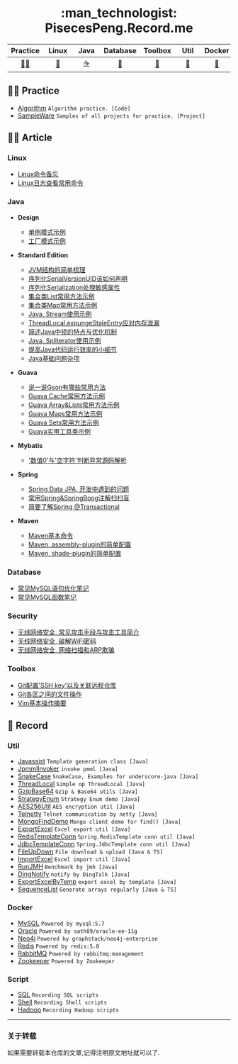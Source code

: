 <h1 align="center"> :man_technologist: PisecesPeng.Record.me </h1>

<div align="center">

| Practice | &nbsp;Linux&nbsp; | &nbsp;Java&nbsp; | Database | Toolbox | &nbsp;&nbsp;Util&nbsp;&nbsp; | Docker | Script |
| :---: | :---: | :---: | :---: | :---: | :---: | :---: | :---: |
| [:mountain_biking_man:](#mountain_biking_man-practice) | [:penguin:](#linux) | [:coffee:](#java) | [:open_file_folder:](#database) | [:nut_and_bolt:](#toolbox) | [:bookmark:](#util) | [:whale:](#docker) | [:page_with_curl:](#script) |

</div>

## :mountain_biking_man: Practice

- [Algorithm](https://github.com/PisecesPeng/PisecesPeng.record.me/issues?q=is%3Aissue+is%3Aclosed) ```Algorithm practice. [Code] ```
- [SampleWare](https://github.com/PisecesPeng/SampleWare) ``` Samples of all projects for practice. [Project] ```

## :man_artist: Article

### Linux

- [Linux命令备忘](https://github.com/PisecesPeng/PisecesPeng.record.me/blob/master/Linux/Linux%E5%91%BD%E4%BB%A4%E5%A4%87%E5%BF%98.md)
- [Linux日志查看常用命令](https://github.com/PisecesPeng/PisecesPeng.record.me/blob/master/Linux/Linux%E6%97%A5%E5%BF%97%E6%9F%A5%E7%9C%8B%E5%B8%B8%E7%94%A8%E5%91%BD%E4%BB%A4.md)

### Java

* **Design**
  
  - [单例模式示例](https://github.com/PisecesPeng/PisecesPeng.record.me/blob/master/Java/Design/%E5%8D%95%E4%BE%8B%E6%A8%A1%E5%BC%8F%E7%A4%BA%E4%BE%8B.md)
  - [工厂模式示例](https://github.com/PisecesPeng/PisecesPeng.record.me/blob/master/Java/Design/%E5%B7%A5%E5%8E%82%E6%A8%A1%E5%BC%8F%E7%A4%BA%E4%BE%8B.md)

* **Standard Edition**
  
  - [JVM结构的简单梳理](https://github.com/PisecesPeng/PisecesPeng.record.me/blob/master/Java/StandardEdition/JVM%E7%BB%93%E6%9E%84%E7%9A%84%E7%AE%80%E5%8D%95%E6%A2%B3%E7%90%86.md)
  - [序列化SerialVersionUID该如何声明](https://github.com/PisecesPeng/PisecesPeng.record.me/blob/master/Java/StandardEdition/Java%2C%20SerialVersionUID%E8%AF%A5%E5%A6%82%E4%BD%95%E5%A3%B0%E6%98%8E.md)
  - [序列化Serialization处理敏感属性](https://github.com/PisecesPeng/PisecesPeng.record.me/blob/master/Java/StandardEdition/Java%2C%20Serialization%E5%A4%84%E7%90%86%E6%95%8F%E6%84%9F%E5%B1%9E%E6%80%A7.md)
  - [集合类List常用方法示例](https://github.com/PisecesPeng/PisecesPeng.record.me/blob/master/Java/StandardEdition/Java%2C%20List%E5%B8%B8%E7%94%A8%E6%96%B9%E6%B3%95%E7%A4%BA%E4%BE%8B.md)
  - [集合类Map常用方法示例](https://github.com/PisecesPeng/PisecesPeng.record.me/blob/master/Java/StandardEdition/Java%2C%20Map%E5%B8%B8%E7%94%A8%E6%96%B9%E6%B3%95%E7%A4%BA%E4%BE%8B.md)
  - [Java, Stream使用示例](https://github.com/PisecesPeng/PisecesPeng.record.me/blob/master/Java/StandardEdition/Java%2C%20%E6%B5%81Stream%E4%BD%BF%E7%94%A8%E7%A4%BA%E4%BE%8B.md)
  - [ThreadLocal.expungeStaleEntry应对内存泄漏](https://github.com/PisecesPeng/PisecesPeng.record.me/blob/master/Java/StandardEdition/ThreadLocal%2C%20expungeStaleEntry%E6%96%B9%E6%B3%95%E8%AF%A6%E8%A7%A3.md)
  - [简述Java中锁的特点与优化机制](https://github.com/PisecesPeng/PisecesPeng.record.me/blob/master/Java/StandardEdition/%E7%AE%80%E8%BF%B0Java%E4%B8%AD%E9%94%81%E7%9A%84%E7%89%B9%E7%82%B9%E4%B8%8E%E4%BC%98%E5%8C%96%E6%9C%BA%E5%88%B6.md)
  - [Java, Spliterator使用示例](https://github.com/PisecesPeng/PisecesPeng.record.me/blob/master/Java/StandardEdition/Java%2C%20Spliterator%E4%BD%BF%E7%94%A8%E7%A4%BA%E4%BE%8B.md)
  - [提高Java代码运行效率的小细节](https://github.com/PisecesPeng/PisecesPeng.record.me/blob/master/Java/StandardEdition/%E6%8F%90%E9%AB%98Java%E4%BB%A3%E7%A0%81%E8%BF%90%E8%A1%8C%E6%95%88%E7%8E%87%E7%9A%84%E5%B0%8F%E7%BB%86%E8%8A%82.md)
  - [Java基础问题杂项](https://github.com/PisecesPeng/PisecesPeng.record.me/blob/master/Java/StandardEdition/Java%E5%9F%BA%E7%A1%80%E9%97%AE%E9%A2%98%E6%9D%82%E9%A1%B9.md)

* **Guava**
  
  - [说一说Gson有哪些常用方法](https://github.com/PisecesPeng/PisecesPeng.record.me/blob/master/Java/Guava/%E8%AF%B4%E4%B8%80%E8%AF%B4Gson%E6%9C%89%E5%93%AA%E4%BA%9B%E5%B8%B8%E7%94%A8%E6%96%B9%E6%B3%95.md)
  - [Guava Cache常用方法示例](https://github.com/PisecesPeng/PisecesPeng.record.me/blob/master/Java/Guava/Guava%20Cache%E5%B8%B8%E7%94%A8%E6%96%B9%E6%B3%95%E7%A4%BA%E4%BE%8B.md)
  - [Guava Array&Lists常用方法示例](https://github.com/PisecesPeng/PisecesPeng.record.me/blob/master/Java/Guava/Guava%20Array%20%26%20Lists%20%E5%B8%B8%E7%94%A8%E6%96%B9%E6%B3%95%E7%A4%BA%E4%BE%8B.md)
  - [Guava Maps常用方法示例](https://github.com/PisecesPeng/PisecesPeng.record.me/blob/master/Java/Guava/Guava%20Maps%E5%B8%B8%E7%94%A8%E6%96%B9%E6%B3%95%E7%A4%BA%E4%BE%8B.md)
  - [Guava Sets常用方法示例](https://github.com/PisecesPeng/PisecesPeng.record.me/blob/master/Java/Guava/Guava%20Sets%E5%B8%B8%E7%94%A8%E6%96%B9%E6%B3%95%E7%A4%BA%E4%BE%8B.md)
  - [Guava实用工具类示例](https://github.com/PisecesPeng/PisecesPeng.record.me/blob/PisecesPeng-patch-1/Java/Guava/Guava%E5%AE%9E%E7%94%A8%E5%B7%A5%E5%85%B7%E7%B1%BB%E7%A4%BA%E4%BE%8B.md)

* **Mybatis**
  
  - ['数值0'与'空字符'判断异常源码解析](https://github.com/PisecesPeng/PisecesPeng.record.me/blob/master/Java/Mybatis/'%E6%95%B0%E5%80%BC0'%E4%B8%8E'%E7%A9%BA%E5%AD%97%E7%AC%A6'%E5%88%A4%E6%96%AD%E5%BC%82%E5%B8%B8%E6%BA%90%E7%A0%81%E8%A7%A3%E6%9E%90.md)

* **Spring**
  
  - [Spring Data JPA, 开发中遇到的问题](https://github.com/PisecesPeng/PisecesPeng.record.me/blob/master/Java/Spring/Spring%20Data%20JPA%2C%20%E5%BC%80%E5%8F%91%E4%B8%AD%E9%81%87%E5%88%B0%E7%9A%84%E9%97%AE%E9%A2%98.md)
  - [常用Spring&SpringBoog注解扫扫盲](https://github.com/PisecesPeng/PisecesPeng.record.me/blob/master/Java/Spring/%E5%B8%B8%E7%94%A8Spring_SpringBoot%E6%B3%A8%E8%A7%A3%E6%89%AB%E7%9B%B2.md)
  - [简要了解Spring @Transactional](https://github.com/PisecesPeng/PisecesPeng.record.me/blob/master/Java/Spring/%E7%AE%80%E8%A6%81%E4%BA%86%E8%A7%A3Spring%20%40Transactional.md)

* **Maven**
  
  - [Maven基本命令](https://github.com/PisecesPeng/PisecesPeng.record.me/blob/master/Java/Maven/Maven%E5%9F%BA%E6%9C%AC%E5%91%BD%E4%BB%A4.md)
  - [Maven, assembly-plugin的简单配置](https://github.com/PisecesPeng/PisecesPeng.record.me/blob/master/Java/Maven/Maven%2C%20assembly-plugin%E7%9A%84%E7%AE%80%E5%8D%95%E9%85%8D%E7%BD%AE.md)
  - [Maven, shade-plugin的简单配置](https://github.com/PisecesPeng/PisecesPeng.record.me/blob/master/Java/Maven/Maven%2C%20shade-plugin%E7%9A%84%E7%AE%80%E5%8D%95%E9%85%8D%E7%BD%AE.md)

### Database

- [常见MySQL语句优化笔记](https://github.com/PisecesPeng/PisecesPeng.record.me/blob/master/Database/%E5%B8%B8%E8%A7%81MySQL%E8%AF%AD%E5%8F%A5%E4%BC%98%E5%8C%96%E7%AC%94%E8%AE%B0.md)
- [常见MySQL函数笔记](https://github.com/PisecesPeng/PisecesPeng.record.me/blob/master/Database/%E5%B8%B8%E8%A7%81MySQL%E5%87%BD%E6%95%B0%E7%AC%94%E8%AE%B0.md)

### Security

- [无线网络安全, 常见攻击手段与攻击工具简介](https://github.com/PisecesPeng/PisecesPeng.record.me/blob/master/Security/%E6%97%A0%E7%BA%BF%E7%BD%91%E7%BB%9C%E5%AE%89%E5%85%A8%2C%E5%B8%B8%E8%A7%81%E6%94%BB%E5%87%BB%E6%89%8B%E6%AE%B5%E4%B8%8E%E6%94%BB%E5%87%BB%E5%B7%A5%E5%85%B7%E7%AE%80%E4%BB%8B.md)
- [无线网络安全, 破解WiFi密码](https://github.com/PisecesPeng/PisecesPeng.record.me/blob/master/Security/%E6%97%A0%E7%BA%BF%E7%BD%91%E7%BB%9C%E5%AE%89%E5%85%A8%2C%E7%A0%B4%E8%A7%A3WiFi%E5%AF%86%E7%A0%81.md)
- [无线网络安全, 网络扫描和ARP欺骗](https://github.com/PisecesPeng/PisecesPeng.record.me/blob/master/Security/%E6%97%A0%E7%BA%BF%E7%BD%91%E7%BB%9C%E5%AE%89%E5%85%A8%2C%E7%BD%91%E7%BB%9C%E6%89%AB%E6%8F%8F%E5%92%8CARP%E6%AC%BA%E9%AA%97.md)

### Toolbox

- [Git配置'SSH key'以及关联远程仓库](https://github.com/PisecesPeng/PisecesPeng.record.me/blob/master/Toolbox/Git%E9%85%8D%E7%BD%AE'SSH%20key'%E4%BB%A5%E5%8F%8A%E5%85%B3%E8%81%94%E8%BF%9C%E7%A8%8B%E4%BB%93%E5%BA%93.md)
- [Git各区之间的文件操作](https://github.com/PisecesPeng/PisecesPeng.record.me/blob/master/Toolbox/Git%E5%90%84%E5%8C%BA%E4%B9%8B%E9%97%B4%E7%9A%84%E6%96%87%E4%BB%B6%E6%93%8D%E4%BD%9C.md)
- [Vim基本操作摘要](https://github.com/PisecesPeng/PisecesPeng.record.me/blob/master/Toolbox/Vim%E5%9F%BA%E6%9C%AC%E6%93%8D%E4%BD%9C%E6%91%98%E8%A6%81.md)

## :memo: Record

### Util

- [Javassist](https://github.com/PisecesPeng/SampleWare/tree/master/A1JavaUtils/Javassist) ``` Template generation class [Java] ```
- [JpmmlInvoker](https://github.com/PisecesPeng/SampleWare/tree/master/A1JavaUtils/JpmmlInvoker) ``` invoke pmml [Java] ```
- [SnakeCase](https://github.com/PisecesPeng/SampleWare/tree/master/A1JavaUtils/SnakeCase) ``` SnakeCase, Examples for underscore-java [Java] ```
- [ThreadLocal](https://github.com/PisecesPeng/SampleWare/tree/master/A1JavaUtils/ThreadLocal) ``` Simple op ThreadLocal [Java] ```
- [GzipBase64](https://github.com/PisecesPeng/SampleWare/tree/master/A1JavaUtils/GzipBase64) ``` Gzip & Base64 utils [Java] ```
- [StrategyEnum](https://github.com/PisecesPeng/SampleWare/tree/master/A1JavaUtils/StrategyEnum) ``` Strategy Enum demo [Java] ```
- [AES256Util](https://github.com/PisecesPeng/SampleWare/tree/master/A1JavaUtils/AES256) ``` AES encryption util [Java] ```
- [Telnetty](https://github.com/PisecesPeng/SampleWare/tree/master/A1JavaUtils/Telnetty) ``` Telnet communication by netty [Java] ```
- [MongoFindDemo](https://github.com/PisecesPeng/SampleWare/tree/master/A1JavaUtils/MongoFindDemo) ``` Mongo client demo for find() [Java] ```
- [ExportExcel](https://github.com/PisecesPeng/SampleWare/tree/master/A1JavaUtils/ExportExcel) ``` Excel export util [Java] ```
- [RedisTemplateConn](https://github.com/PisecesPeng/SampleWare/tree/master/A1JavaUtils/RedisTemplateConnUtil) ``` Spring.RedisTemplate conn util [Java] ```
- [JdbcTemplateConn](https://github.com/PisecesPeng/SampleWare/tree/master/A1JavaUtils/JdbcTemplateConnUtil) ``` Spring.JdbcTemplate conn util [Java] ```
- [FileUpDown](https://github.com/PisecesPeng/SampleWare/tree/master/A1JavaUtils/FileUpDown) ``` File download & upload [Java & TS] ```
- [ImportExcel](https://github.com/PisecesPeng/SampleWare/tree/master/A1JavaUtils/ImportExcel) ``` Excel import util [Java] ```
- [RunJMH](https://github.com/PisecesPeng/SampleWare/tree/master/A1JavaUtils/RunJMH) ``` Benchmark by jmh [Java] ```
- [DingNotify](https://github.com/PisecesPeng/SampleWare/tree/master/A1JavaUtils/DingNotify) ``` notify by DingTalk [Java] ```
- [ExportExcelByTemp](https://github.com/PisecesPeng/SampleWare/tree/master/A1JavaUtils/ExportExcelByTemp) ``` export excel by template [Java] ```
- [SequenceList](https://github.com/PisecesPeng/SampleWare/tree/master/A1JavaUtils/SequenceList) ``` Generate arrays regularly [Java & TS] ```

### Docker

- [MySQL](https://github.com/PisecesPeng/SampleWare/tree/master/A1Docker/MySQL) ``` Powered by mysql:5.7 ```
- [Oracle](https://github.com/PisecesPeng/SampleWare/tree/master/A1Docker/Oracle-ee-11g) ``` Powered by sath89/oracle-ee-11g ```
- [Neo4j](https://github.com/PisecesPeng/SampleWare/tree/master/A1Docker/Neo4j-enterprise) ``` Powered by graphstack/neo4j-enterprise ```
- [Redis](https://github.com/PisecesPeng/SampleWare/tree/master/A1Docker/Redis) ``` Powered by redis:5.0 ```
- [RabbitMQ](https://github.com/PisecesPeng/SampleWare/tree/master/A1Docker/RabbitMQ) ``` Powered by rabbitmq:management ```
- [Zookeeper](https://github.com/PisecesPeng/SampleWare/tree/master/A1Docker/Zookeeper) ``` Powered by Zookeeper ```

### Script

- [SQL](https://github.com/PisecesPeng/SampleWare/tree/master/A1Script/SQL) ``` Recording SQL scripts ```
- [Shell](https://github.com/PisecesPeng/SampleWare/tree/master/A1Script/Shell) ``` Recording Shell scripts ```
- [Hadoop](https://github.com/PisecesPeng/SampleWare/tree/master/A1Script/Hadoop) ``` Recording Hadoop scripts ```

<hr>

<h3> 关于转载 </h3>

如果需要转载本仓库的文章,记得注明原文地址就可以了.
